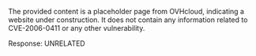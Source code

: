 The provided content is a placeholder page from OVHcloud, indicating a website under construction. It does not contain any information related to CVE-2006-0411 or any other vulnerability.

Response: UNRELATED
